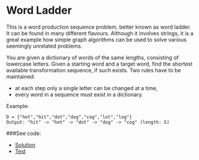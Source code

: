 # Word Ladder

This is a word production sequence problem, better known as word ladder. It can be found
 in many different flavours. Although it involves strings, it is a great example how
 simple graph algorithms can be used to solve various seemingly unrelated problems.

You are given a dictionary of words of the same lengths, consisting of lowercase letters. 
 Given a starting word and a target word, find the shortest available transformation 
 sequence, if such exists. Two rules have to be maintained:
  - at each step only a single letter can be changed at a time,
  - every word in a sequence must exist in a dictionary.

Example: 
```
D = {"hot","hit","dot","dog","cog","lot","log"} 
Output: "hit" -> "hot" -> "dot" -> "dog" -> "cog" (length: 5)
```

###See code:
- [Solution](./__init__.py)
- [Test](./test.py)